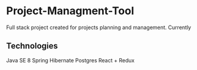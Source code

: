 # Project-Managment-Tool
Full stack project created for projects planning and management.
Currently 
## Technologies
Java SE 8
Spring
Hibernate
Postgres
React + Redux
